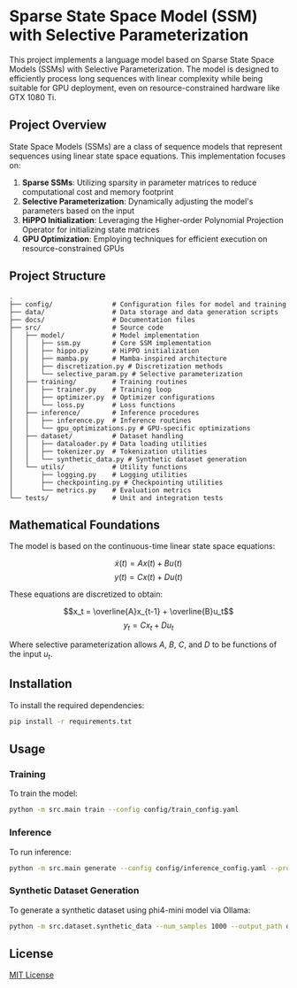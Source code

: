 # Sparse State Space Model (SSM) with Selective Parameterization

This project implements a language model based on Sparse State Space Models (SSMs) with Selective Parameterization. The model is designed to efficiently process long sequences with linear complexity while being suitable for GPU deployment, even on resource-constrained hardware like GTX 1080 Ti.

## Project Overview

State Space Models (SSMs) are a class of sequence models that represent sequences using linear state space equations. This implementation focuses on:

1. **Sparse SSMs**: Utilizing sparsity in parameter matrices to reduce computational cost and memory footprint
2. **Selective Parameterization**: Dynamically adjusting the model's parameters based on the input
3. **HiPPO Initialization**: Leveraging the Higher-order Polynomial Projection Operator for initializing state matrices
4. **GPU Optimization**: Employing techniques for efficient execution on resource-constrained GPUs

## Project Structure

```
.
├── config/               # Configuration files for model and training
├── data/                 # Data storage and data generation scripts
├── docs/                 # Documentation files
├── src/                  # Source code
│   ├── model/            # Model implementation
│   │   ├── ssm.py        # Core SSM implementation
│   │   ├── hippo.py      # HiPPO initialization
│   │   ├── mamba.py      # Mamba-inspired architecture
│   │   ├── discretization.py # Discretization methods
│   │   └── selective_param.py # Selective parameterization
│   ├── training/         # Training routines
│   │   ├── trainer.py    # Training loop
│   │   ├── optimizer.py  # Optimizer configurations
│   │   └── loss.py       # Loss functions
│   ├── inference/        # Inference procedures
│   │   ├── inference.py  # Inference routines
│   │   └── gpu_optimizations.py # GPU-specific optimizations
│   ├── dataset/          # Dataset handling
│   │   ├── dataloader.py # Data loading utilities
│   │   ├── tokenizer.py  # Tokenization utilities
│   │   └── synthetic_data.py # Synthetic dataset generation
│   └── utils/            # Utility functions
│       ├── logging.py    # Logging utilities
│       ├── checkpointing.py # Checkpointing utilities
│       └── metrics.py    # Evaluation metrics
└── tests/                # Unit and integration tests
```

## Mathematical Foundations

The model is based on the continuous-time linear state space equations:

$$\dot{x}(t) = Ax(t) + Bu(t)$$
$$y(t) = Cx(t) + Du(t)$$

These equations are discretized to obtain:

$$x_t = \overline{A}x_{t-1} + \overline{B}u_t$$
$$y_t = Cx_t + Du_t$$

Where selective parameterization allows $A$, $B$, $C$, and $D$ to be functions of the input $u_t$.

## Installation

To install the required dependencies:

```bash
pip install -r requirements.txt
```

## Usage

### Training

To train the model:

```bash
python -m src.main train --config config/train_config.yaml
```

### Inference

To run inference:

```bash
python -m src.main generate --config config/inference_config.yaml --prompt "Your prompt here"
```

### Synthetic Dataset Generation

To generate a synthetic dataset using phi4-mini model via Ollama:

```bash
python -m src.dataset.synthetic_data --num_samples 1000 --output_path data/synthetic/phi4_dataset.json
```

## License

[MIT License](LICENSE)
